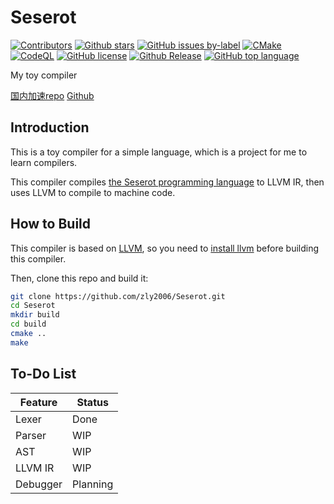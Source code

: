 # Seserot

[![Contributors](https://img.shields.io/github/contributors/zly2006/Seserot)](https://github.com/zly2006/Seserot/graphs/contributors)
[![Github stars](https://img.shields.io/github/stars/zly2006/Seserot)](https://github.com/zly2006/Seserot/stargazers)
[![GitHub issues by-label](https://img.shields.io/github/issues/zly2006/Seserot)](https://github.com/zly2006/Seserot/issues?q=is%3Aissue+is%3Aopen)
[![CMake](https://github.com/zly2006/Seserot/actions/workflows/cmake.yml/badge.svg)](https://github.com/zly2006/Seserot/actions/workflows/cmake.yml)
[![CodeQL](https://github.com/zly2006/Seserot/actions/workflows/codeql-analysis.yml/badge.svg)](https://github.com/zly2006/Seserot/actions/workflows/codeql-analysis.yml)
[![GitHub license](https://img.shields.io/github/license/zly2006/Seserot)](https://github.com/zly2006/Seserot/tree/master/LICENSE)
[![Github Release](https://img.shields.io/github/v/release/zly2006/Seserot)](https://github.com/zly2006/Seserot/releases)
[![GitHub top language](https://img.shields.io/github/languages/top/zly2006/Seserot)]()

My toy compiler

[国内加速repo](https://gitee.com/zhaoliyan/Seserot)
[Github](https://github.com/zly2006/Seserot)

## Introduction

This is a toy compiler for a simple language, which is a project for me to learn compilers.

This compiler compiles [the Seserot programming language](docs/language/index.md) to LLVM IR, then uses LLVM to 
compile to machine 
code.

## How to Build

This compiler is based on [LLVM](https://llvm.org), so you need to [install llvm](https://llvm.org/docs/CMake.html)
before building this compiler.

Then, clone this repo and build it:

```bash
git clone https://github.com/zly2006/Seserot.git
cd Seserot
mkdir build
cd build
cmake ..
make
```

## To-Do List

| Feature  | Status   |
|----------|----------|
| Lexer    | Done     |
| Parser   | WIP      |
| AST      | WIP      |
| LLVM IR  | WIP      |
| Debugger | Planning |